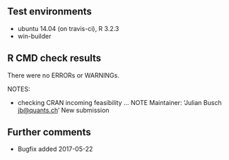 ## Test environments
* ubuntu 14.04 (on travis-ci), R 3.2.3
* win-builder

## R CMD check results
There were no ERRORs or WARNINGs. 

NOTES:

* checking CRAN incoming feasibility ... NOTE
Maintainer: ‘Julian Busch <jb@quants.ch>’
New submission

## Further comments

* Bugfix added 2017-05-22
